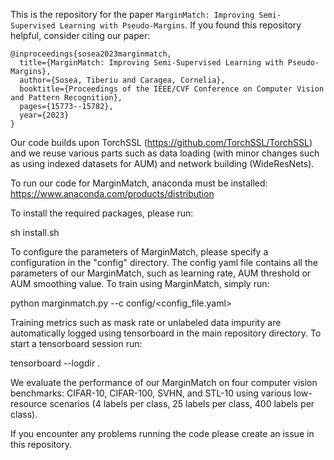 This is the repository for the paper `MarginMatch: Improving Semi-Supervised Learning with Pseudo-Margins`. If you found this repository helpful, consider citing our paper:

```
@inproceedings{sosea2023marginmatch,
  title={MarginMatch: Improving Semi-Supervised Learning with Pseudo-Margins},
  author={Sosea, Tiberiu and Caragea, Cornelia},
  booktitle={Proceedings of the IEEE/CVF Conference on Computer Vision and Pattern Recognition},
  pages={15773--15782},
  year={2023}
}
```
Our code builds upon TorchSSL (https://github.com/TorchSSL/TorchSSL) and we reuse various parts such as data loading
(with minor changes such as using indexed datasets for AUM) and network building
(WideResNets).


To run our code for MarginMatch, anaconda must be installed:
https://www.anaconda.com/products/distribution

To install the required packages, please run:

sh install.sh

To configure the parameters of MarginMatch, please specify a configuration
in the "config" directory. The config yaml file contains all the parameters
of our MarginMatch, such as learning rate, AUM threshold or AUM smoothing value.
To train using MarginMatch, simply run:

python marginmatch.py --c config/<config_file.yaml>


Training metrics such as mask rate or unlabeled data impurity are automatically
logged using tensorboard in the main repository directory. To start a tensorboard
session run:

tensorboard --logdir .

We evaluate the performance of our MarginMatch on four computer vision benchmarks:
CIFAR-10, CIFAR-100, SVHN, and STL-10 using various low-resource scenarios (4 labels
per class, 25 labels per class, 400 labels per class).


If you encounter any problems running the code please create an issue in this repository.
